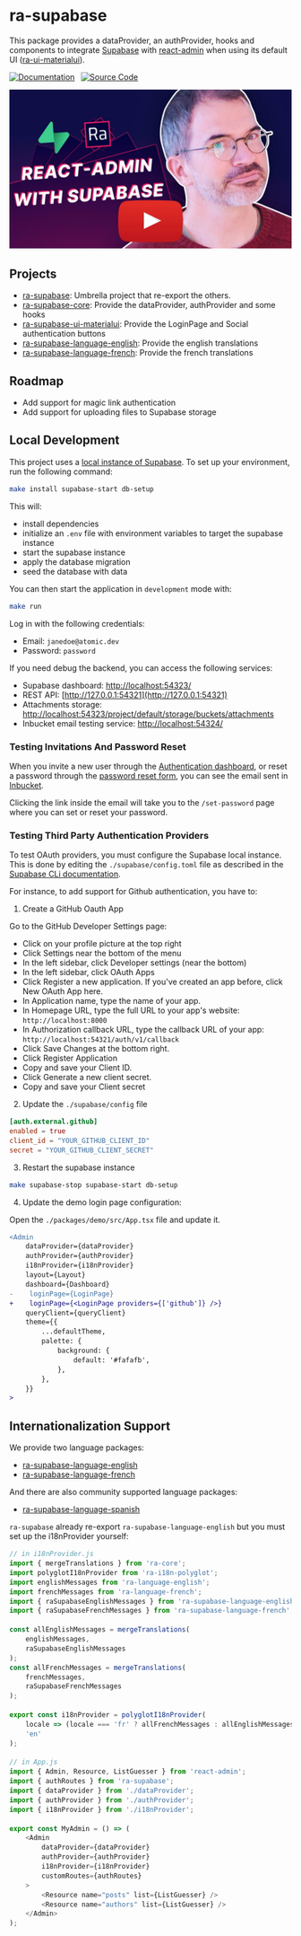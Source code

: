 # ra-supabase

This package provides a dataProvider, an authProvider, hooks and components to integrate [Supabase](https://supabase.io/) with [react-admin](https://marmelab.com/react-admin) when using its default UI ([ra-ui-materialui](https://github.com/marmelab/react-admin/tree/master/packages/ra-ui-materialui)).

[![Documentation]][DocumentationLink] 
[![Source Code]][SourceCodeLink] 

[Documentation]: https://img.shields.io/badge/Documentation-darkgreen?style=for-the-badge
[Source Code]: https://img.shields.io/badge/Source_Code-blue?style=for-the-badge

[DocumentationLink]: ./packages/ra-supabase/README.md 'Documentation'
[SourceCodeLink]: https://github.com/marmelab/ra-supabase/tree/main/packages/ra-supabase 'Source Code'

[![Video tutorial about react-admin with supabase](./assets/video.jpg)](https://youtu.be/zV-Ty7VeIvo)

## Projects

- [ra-supabase](https://github.com/marmelab/ra-supabase/tree/main/packages/ra-supabase): Umbrella project that re-export the others.
- [ra-supabase-core](https://github.com/marmelab/ra-supabase/tree/main/packages/ra-supabase-core): Provide the dataProvider, authProvider and some hooks
- [ra-supabase-ui-materialui](https://github.com/marmelab/ra-supabase/tree/main/packages/ra-supabase-ui-materialui): Provide the LoginPage and Social authentication buttons
- [ra-supabase-language-english](https://github.com/marmelab/ra-supabase/tree/main/packages/ra-supabase-language-english): Provide the english translations
- [ra-supabase-language-french](https://github.com/marmelab/ra-supabase/tree/main/packages/ra-supabase-language-french): Provide the french translations

## Roadmap

-   Add support for magic link authentication
-   Add support for uploading files to Supabase storage

## Local Development

This project uses a [local instance of Supabase](https://supabase.com/docs/guides/cli/local-development). To set up your environment, run the following command:

```sh
make install supabase-start db-setup
```

This will:
- install dependencies
- initialize an `.env` file with environment variables to target the supabase instance
- start the supabase instance
- apply the database migration
- seed the database with data

You can then start the application in `development` mode with:

```sh
make run
```

Log in with the following credentials:

- Email: `janedoe@atomic.dev`
- Password: `password`

If you need debug the backend, you can access the following services: 

- Supabase dashboard: [http://localhost:54323/](http://localhost:54323/)
- REST API: [http://127.0.0.1:54321](http://127.0.0.1:54321)
- Attachments storage: [http://localhost:54323/project/default/storage/buckets/attachments](http://localhost:54323/project/default/storage/buckets/attachments)
- Inbucket email testing service: [http://localhost:54324/](http://localhost:54324/)

### Testing Invitations And Password Reset

When you invite a new user through the [Authentication dashboard](http://localhost:54323/project/default/auth/users), or reset a password through the [password reset form](http://localhost:8000/forgot-password), you can see the email sent in [Inbucket](http://localhost:54324/monitor).

Clicking the link inside the email will take you to the `/set-password` page where you can set or reset your password.

### Testing Third Party Authentication Providers

To test OAuth providers, you must configure the Supabase local instance. This is done by editing the `./supabase/config.toml` file as described in the [Supabase CLi documentation](https://supabase.com/docs/reference/cli/config#auth.external.provider.enabled).

For instance, to add support for Github authentication, you have to:

1. Create a GitHub Oauth App

Go to the GitHub Developer Settings page:
- Click on your profile picture at the top right
- Click Settings near the bottom of the menu
- In the left sidebar, click Developer settings (near the bottom)
- In the left sidebar, click OAuth Apps
- Click Register a new application. If you've created an app before, click New OAuth App here.
- In Application name, type the name of your app.
- In Homepage URL, type the full URL to your app's website: `http://localhost:8000`
- In Authorization callback URL, type the callback URL of your app: `http://localhost:54321/auth/v1/callback`
- Click Save Changes at the bottom right.
- Click Register Application
- Copy and save your Client ID.
- Click Generate a new client secret.
- Copy and save your Client secret

2. Update the `./supabase/config` file

```toml
[auth.external.github]
enabled = true
client_id = "YOUR_GITHUB_CLIENT_ID"
secret = "YOUR_GITHUB_CLIENT_SECRET"
```

3. Restart the supabase instance

```sh
make supabase-stop supabase-start db-setup
```

4. Update the demo login page configuration:

Open the `./packages/demo/src/App.tsx` file and update it.

```diff
<Admin
    dataProvider={dataProvider}
    authProvider={authProvider}
    i18nProvider={i18nProvider}
    layout={Layout}
    dashboard={Dashboard}
-    loginPage={LoginPage}
+    loginPage={<LoginPage providers={['github']} />}
    queryClient={queryClient}
    theme={{
        ...defaultTheme,
        palette: {
            background: {
                default: '#fafafb',
            },
        },
    }}
>
```

## Internationalization Support

We provide two language packages:

-   [ra-supabase-language-english](https://github.com/marmelab/ra-supabase/tree/main/packages/ra-supabase-language-english)
-   [ra-supabase-language-french](https://github.com/marmelab/ra-supabase/tree/main/packages/ra-supabase-language-french)

And there are also community supported language packages:
-   [ra-supabase-language-spanish](https://github.com/dreinon/ra-supabase-language-spanish)

`ra-supabase` already re-export `ra-supabase-language-english` but you must set up the i18nProvider yourself:

```js
// in i18nProvider.js
import { mergeTranslations } from 'ra-core';
import polyglotI18nProvider from 'ra-i18n-polyglot';
import englishMessages from 'ra-language-english';
import frenchMessages from 'ra-language-french';
import { raSupabaseEnglishMessages } from 'ra-supabase-language-english';
import { raSupabaseFrenchMessages } from 'ra-supabase-language-french';

const allEnglishMessages = mergeTranslations(
    englishMessages,
    raSupabaseEnglishMessages
);
const allFrenchMessages = mergeTranslations(
    frenchMessages,
    raSupabaseFrenchMessages
);

export const i18nProvider = polyglotI18nProvider(
    locale => (locale === 'fr' ? allFrenchMessages : allEnglishMessages),
    'en'
);

// in App.js
import { Admin, Resource, ListGuesser } from 'react-admin';
import { authRoutes } from 'ra-supabase';
import { dataProvider } from './dataProvider';
import { authProvider } from './authProvider';
import { i18nProvider } from './i18nProvider';

export const MyAdmin = () => (
    <Admin
        dataProvider={dataProvider}
        authProvider={authProvider}
        i18nProvider={i18nProvider}
        customRoutes={authRoutes}
    >
        <Resource name="posts" list={ListGuesser} />
        <Resource name="authors" list={ListGuesser} />
    </Admin>
);
```
